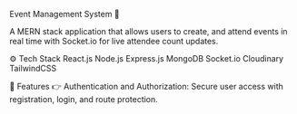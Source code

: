 Event Management System 🎉

A MERN stack application that allows users to create, and attend events in real time with Socket.io for live attendee count updates.

⚙️ Tech Stack
React.js
Node.js
Express.js
MongoDB
Socket.io
Cloudinary
TailwindCSS


🔋 Features
👉 Authentication and Authorization: Secure user access with registration, login, and route protection.
